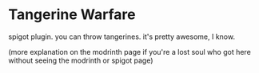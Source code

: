# Tangerine Warfare
spigot plugin. you can throw tangerines. it's pretty awesome, I know.  

(more explanation on the modrinth page if you're a lost soul who got here without seeing the modrinth or spigot page)
